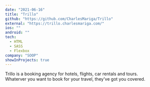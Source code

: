 ```yaml
---
date: "2021-06-16"
title: "Trillo"
github: "https://github.com/CharlesMariga/Trillo"
external: "https://trillo.charlesmariga.com/"
ios: ""
android: ""
tech:
  - HTML
  - SASS
  - Flexbox
company: "SOOP"
showInProjects: true
---
```


Trillo is a booking agency for hotels, flights, car rentals and tours. Whaterver you want to book for your travel, they've got you covered.
